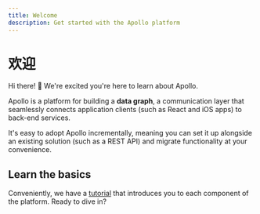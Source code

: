 ```yaml
---
title: Welcome
description: Get started with the Apollo platform
---
```


# 欢迎

Hi there! 👋 We're excited you're here to learn about Apollo.

Apollo is a platform for building a **data graph**, a communication layer that seamlessly connects application clients \(such as React and iOS apps\) to back-end services.

It's easy to adopt Apollo incrementally, meaning you can set it up alongside an existing solution \(such as a REST API\) and migrate functionality at your convenience.

## Learn the basics

Conveniently, we have a [tutorial](https://github.com/ouyuran/apollo-basics-cn/tree/956bb843c528a5552a48ee4f6fbb302e2b95c699/tutorial/introduction/README.md) that introduces you to each component of the platform. Ready to dive in?

